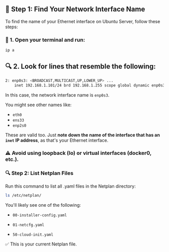 ## 🧾 Step 1: Find Your Network Interface Name

To find the name of your Ethernet interface on Ubuntu Server, follow these steps:

### 🔧 1. Open your terminal and run:

```bash
ip a
 ```
## 🔍 2. Look for lines that resemble the following:
```bash
2: enp0s3: <BROADCAST,MULTICAST,UP,LOWER_UP> ...
    inet 192.168.1.101/24 brd 192.168.1.255 scope global dynamic enp0s3

 ```

In this case, the network interface name is `enp0s3`.

You might see other names like:

- `eth0`
- `ens33`
- `enp2s0`

These are valid too. Just **note down the name of the interface that has an `inet` IP address**, as that's your Ethernet interface.
### ⚠️ Avoid using loopback (lo) or virtual interfaces (docker0, etc.).

### 🔍 Step 2: List Netplan Files
Run this command to list all .yaml files in the Netplan directory:
```bash
ls /etc/netplan/
 ```

You'll likely see one of the following:

- `00-installer-config.yaml`

- `01-netcfg.yaml`

- `50-cloud-init.yaml`

✅ This is your current Netplan file.
